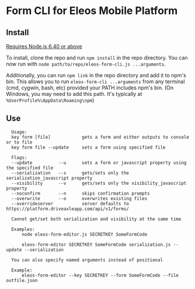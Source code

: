 # Form CLI for Eleos Mobile Platform

## Install

[Requires Node.js 6.40 or above](https://nodejs.org/en/download/)

To install, clone the repo and run `npm install` in the repo directory. You can now run with `node path/to/repo/eleos-form-cli.js ...arguments`.

Additionally, you can run `npm link` in the repo directory and add it to npm's bin. This allows you to run `eleos-form-cli ...arguments` from any terminal (cmd, cygwin, bash, etc) provided your PATH includes npm's bin. (On Windows, you may need to add this path. It's typically at `%UserProfile%\AppData\Roaming\npm`)

## Use

```
  Usage:
  key form [file]            gets a form and either outputs to console or to file
  key form file --update     sets a form using specified file

  Flags:
  --update          --u      sets a form or javascript property using the specified file
  --serialization   --s      gets/sets only the serialization_javascript property
  --visibility      --v      gets/sets only the visibility_javascript property
  --noconfirm       --n      skips confirmation prompts
  --overwrite       --o      overwrites existing files
  --overrideserver           server defaults to https://platform.driveaxleapp.com/api/v1/forms/

  Cannot get/set both serialization and visibility at the same time

  Examples:
      node eleos-form-editor.js SECRETKEY SomeFormCode

      eleos-form-editor SECRETKEY SomeFormCode serialization.js --update --serialization

  You can also specify named arguments instead of positional

  Example:
      eleos-form-editor --key SECRETKEY --form SomeFormCode --file outfile.json
```
